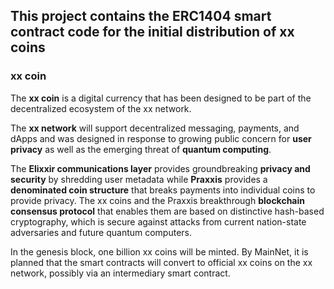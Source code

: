 ## This project contains the ERC1404 smart contract code for the initial distribution of xx coins

### xx coin

The **xx coin** is a digital currency that has been designed to be part of the decentralized ecosystem of the xx network.

The **xx network** will support decentralized messaging, payments, and dApps and was designed in response to growing public concern for **user privacy** as well as the emerging threat of **quantum computing**.

The **Elixxir communications layer** provides groundbreaking **privacy and security** by shredding user metadata while **Praxxis** provides a **denominated coin structure** that breaks payments into individual coins to provide privacy. The xx coins and the Praxxis breakthrough **blockchain consensus protocol** that enables them are based on distinctive hash-based cryptography, which is secure against attacks from current nation-state adversaries and future quantum computers.

In the genesis block, one billion xx coins will be minted. By MainNet, it is planned that the smart contracts will convert to official xx coins on the xx network, possibly via an intermediary smart contract.
